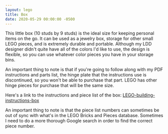 ```yaml
---
layout: lego
title: Box
date: 2020-05-29 00:00:00 -0500
---
```


This little box (10 studs by 9 studs) is the ideal size for keeping personal items on the go. It can be used as a jewelry box, storage for other small LEGO pieces, and is extremely durable and portable. Although my LDD designer didn't quite have all of the colors I'd like to use, the design is flexible, so you can use whatever color pieces you have in your storage bins.

An important thing to note is that if you're going to follow along with my PDF instructions and parts list, the hinge plate that the instructions use is discontinued, so you won't be able to purchase that part. LEGO has other hinge pieces for purchase that will be the same size.

Here's a link to the instructions and piece list of the box: [LEGO-building-instructions-box](/assets/resources/LEGO-building-instructions-box.pdf)

An important thing to note is that the piece list numbers can sometimes be out of sync with what's in the LEGO Bricks and Pieces database. Sometimes I need to do a more thorough Google search in order to find the correct piece number.
